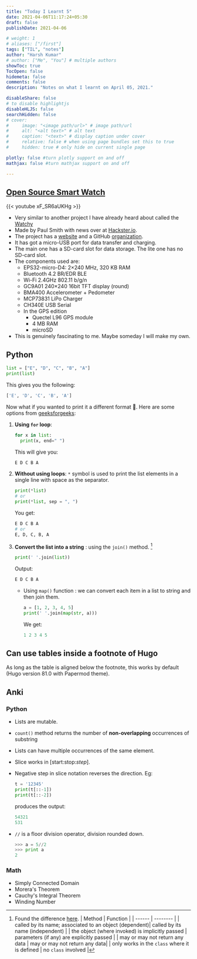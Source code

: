 ```yaml
---
title: "Today I Learnt 5"
date: 2021-04-06T11:17:24+05:30
draft: false
publishDate: 2021-04-06

# weight: 1
# aliases: ["/first"]
tags: ["TIL", "notes"]
author: "Harsh Kumar"
# author: ["Me", "You"] # multiple authors
showToc: true
TocOpen: false
hidemeta: false
comments: false
description: "Notes on what I learnt on April 05, 2021."

disableShare: false
# to disable highlightjs
disableHLJS: false
searchHidden: false
# cover:
#     image: "<image path/url>" # image path/url
#     alt: "<alt text>" # alt text
#     caption: "<text>" # display caption under cover
#     relative: false # when using page bundles set this to true
#     hidden: true # only hide on current single page

plotly: false #turn plotly support on and off
mathjax: false #turn mathjax support on and off

---
```

## [Open Source Smart Watch](https://youtu.be/xF_SR6aUKHg)

{{< youtube xF_SR6aUKHg >}}

- Very similar to another project I have already heard about called the [Watchy](https://watchy.sqfmi.com/)
- Made by Paul Smith with news over at [Hackster.io](https://www.hackster.io/news/there-s-something-especially-impressive-about-the-opensmartwatch-project-c2c878b983cf).
- The project has a [website](https://open-smartwatch.github.io/) and a GitHub [organization](https://github.com/Open-Smartwatch).
- It has got a micro-USB port for data transfer and charging.
- The main one has a SD-card slot for data storage. The lite one has no SD-card slot.
- The components used are:
  - EPS32-micro-D4: 2×240 MHz, 320 KB RAM
  - Bluetooth 4.2 BR/EDR BLE
  - Wi-Fi 2.4GHz 802.11 b/g/n
  - GC9A01 240×240 16bit TFT display (round)
  - BMA400 Accelerometer + Pedometer
  - MCP73831 LiPo Charger
  - CH340E USB Serial
  - In the GPS edition
    - Quectel L96 GPS module
    - 4 MB RAM
    - microSD
- This is genuinely fascinating to me. Maybe someday I will make my own.

## Python

```python
list = ["E", "D", "C", "B", "A"]
print(list)
```

This gives you the following:

```python
['E', 'D', 'C', 'B', 'A']
```

Now what if you wanted to print it a different format 🧐. Here are some options from [geeksforgeeks](https://www.geeksforgeeks.org/print-lists-in-python-4-different-ways/):

1. **Using `for` loop**:

   ```python
   for x in list:
     print(x, end=" ")
   ```

   This will give you:

   ```python
   E D C B A
   ```

2. **Without using loops**: `*` symbol is used to print the list elements in a single line with space as the separator.

   ```python
   print(*list)
   # or
   print(*list, sep = ", ")
   ```

   You get:

   ```python
   E D C B A
   # or
   E, D, C, B, A
   ```

3. **Convert the list into a string** : using the `join()` method. [^methodfunction]

   ```python
   print(' '.join(list))
   ```

   Output:

   ```python
   E D C B A
   ```

   - Using `map()` function : we can convert each item in a list to string and then join them.

     ```python
     a = [1, 2, 3, 4, 5]
     print(' '.join(map(str, a)))
     ```

     We get:

     ```python
     1 2 3 4 5
     ```

## Can use tables inside a footnote of Hugo

As long as the table is aligned below the footnote, this works by default (Hugo version 81.0 with Papermod theme).

## Anki

### Python

- Lists are mutable.
- `count()` method returns the number of **non-overlapping** occurrences of substring
- Lists can have multiple occurrences of the same element.
- Slice works in [start:stop:*step*].
- Negative step in slice notation reverses the direction. Eg:
  
  ```python
  t = '12345'
  print(t[::-1])
  print(t[::-2])
  ```

  produces the output:

  ```python
  54321
  531
  ```

- `//` is a floor division operator, division rounded down.
  
  ```python
  >>> a = 5//2
  >>> print a
  2
  ```

### Math

- Simply Connected Domain
- Morera's Theorem
- Cauchy's Integral Theorem
- Winding Number

[^methodfunction]: Found the difference [here](https://www.geeksforgeeks.org/difference-method-function-python/).
  | Method | Function |
  | ------ | -------- |
  | called by its name; associated to an object (dependent)| called by its name (independent) |
  | the object (where invoked) is implicitly passed | parameters (if any) are explicitly passed |
  | may or may not return any data | may or may not return any data|
  | only works in the `class` where it is defined | no `class` involved |
